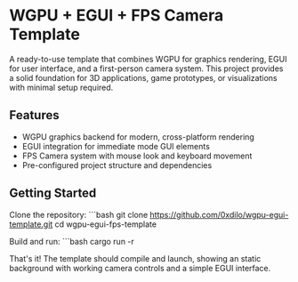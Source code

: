 # WGPU + EGUI + FPS Camera Template
A ready-to-use template that combines WGPU for graphics rendering, EGUI for user interface, and a first-person camera system. This project provides a solid foundation for 3D applications, game prototypes, or visualizations with minimal setup required.

## Features
- WGPU graphics backend for modern, cross-platform rendering
- EGUI integration for immediate mode GUI elements
- FPS Camera system with mouse look and keyboard movement
- Pre-configured project structure and dependencies

## Getting Started

Clone the repository:
    ```bash
    git clone https://github.com/0xdilo/wgpu-egui-template.git
    cd wgpu-egui-fps-template

Build and run:
    ```bash
    cargo run -r

That's it! The template should compile and launch, showing an static background with working camera controls and a simple EGUI interface.
